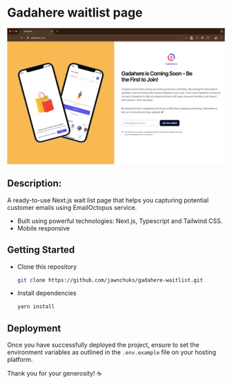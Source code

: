 # Gadahere waitlist page

![Page preview](./preview.png)

## Description:

A ready-to-use Next.js wait list page that helps you capturing potential customer emails using EmailOctopus service.

- Built using powerful technologies: Next.js, Typescript and Tailwind CSS.
- Mobile responsive

## Getting Started

- Clone this repository

  ```bash
  git clone https://github.com/jawnchuks/gadahere-waitlist.git
  ```

- Install dependencies
  ```bash
  yarn install
  ```


## Deployment

Once you have successfully deployed the project, ensure to set the environment variables as outlined in the `.env.example` file on your hosting platform.


Thank you for your generosity! ☕
